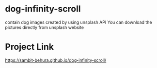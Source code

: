 # dog-infinity-scroll 
contain dog images
created by using unsplash API
You can download the pictures directly from unsplash website

# Project Link
https://sambit-behura.github.io/dog-infinity-scroll/
